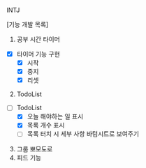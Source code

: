 INTJ

[기능 개발 목록]

1. 공부 시간 타이머

- [x] 타이머 기능 구현
  - [x] 시작
  - [x] 중지
  - [x] 리셋

2. TodoList

- [ ] TodoList
  - [x] 오늘 해야하는 일 표시
  - [x] 목록 개수 표시
  - [ ] 목록 터치 시 세부 사항 바텀시트로 보여주기

3. 그룹 뽀모도로
4. 피드 기능
